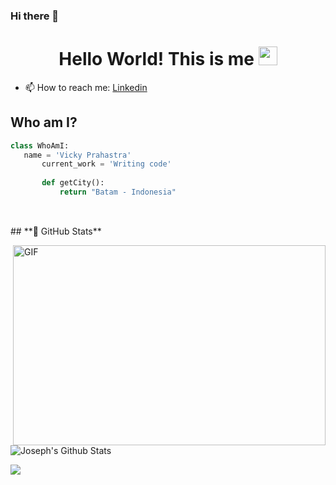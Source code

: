 ### Hi there 👋

<h1 align="center">Hello World! This is me <img src="https://raw.githubusercontent.com/MartinHeinz/MartinHeinz/master/wave.gif" width="30px"></h1>

- 📫 How to reach me:  <a href="https://www.linkedin.com/in/lukisan/" target="_blank">Linkedin</a> 


 ## Who am I?
 ```python
class WhoAmI:
 	name = 'Vicky Prahastra'
		current_work = 'Writing code'
	
		def getCity():
			return "Batam - Indonesia"
	
 ```

<br>
## **🎯 GitHub Stats**<br>
 
<div>
<img align="right" alt="GIF" src="https://github.com/vickyprahastra/vickyprahastra/blob/master/code.gif?raw=true" width="500" height="320" />

![Joseph's Github Stats](https://github-readme-stats.vercel.app/api?username=vickyprahastra&show_icons=true&theme=vue-dark&hide=stars,issues)

<img align="left" src="https://github-readme-stats.anuraghazra1.vercel.app/api/top-langs/?username=vickyprahastra&layout=compact&theme=vue-dark&count_private=true" />
</div>


<!--
**vickyprahastra/vickyprahastra** is a ✨ _special_ ✨ repository because its `README.md` (this file) appears on your GitHub profile.

Here are some ideas to get you started:

- 🔭 I’m currently working on ...
- 🌱 I’m currently learning ...
- 👯 I’m looking to collaborate on ...
- 🤔 I’m looking for help with ...
- 💬 Ask me about ...
- 📫 How to reach me: ...
- 😄 Pronouns: ...
- ⚡ Fun fact: ...
-->
